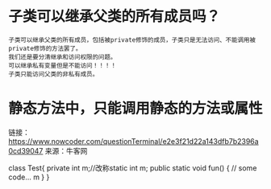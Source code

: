 # 子类可以继承父类的所有成员吗？
    子类可以继承父类的所有成员，包括被private修饰的成员，子类只是无法访问、不能调用被private修饰的方法罢了。
    我们还是要分清继承和访问权限的问题。
    可以继承私有变量但是不能访问！！！！ 
    子类只能访问父类的非私有成员。
# 静态方法中，只能调用静态的方法或属性
链接：https://www.nowcoder.com/questionTerminal/e2e3f21d22a143dfb7b2396a0cd39047
来源：牛客网

class Test{
     private int m;//改称static int m;
         public static void fun() {
         // some code...
         m
    }
}
